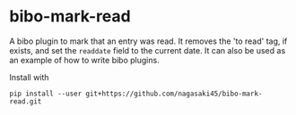# bibo-mark-read

A bibo plugin to mark that an entry was read.
It removes the 'to read' tag, if exists, and set the `readdate` field to the current date.
It can also be used as an example of how to write bibo plugins.

Install with

    pip install --user git+https://github.com/nagasaki45/bibo-mark-read.git
